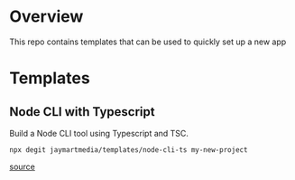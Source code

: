 # Overview

This repo contains templates that can be used to quickly set up a new app

# Templates

## Node CLI with Typescript

Build a Node CLI tool using Typescript and TSC.

`npx degit jaymartmedia/templates/node-cli-ts my-new-project`

[source](./node-cli-ts/)